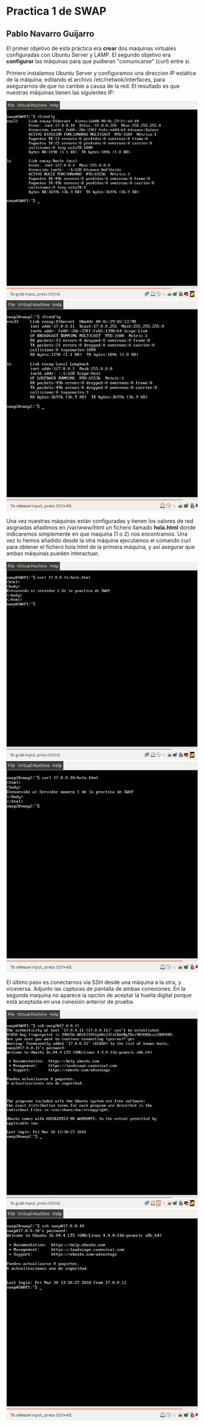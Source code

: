 # Practica 1 de SWAP
## Pablo Navarro Guijarro

El primer objetivo de esta práctica era **crear** dos maquinas virtuales configuradas con Ubuntu Server y LAMP.
El segundo objetivo era **configurar** las máquinas para que pudieran "comunicarse" (*curl*) entre si.

Primero instalamos Ubuntu Server y configuramos una direccion IP estática de la máquina, editando el archivo /etc/netwok/interfaces, para asegurarnos de que no cambie a causa de la red.
El resultado es que nuestras máquinas tienen las siguientes IP:

![imagen](https://github.com/Skeptor/SWAP1718/blob/master/Practica1/ip-maquina1.png)
![imagen](https://github.com/Skeptor/SWAP1718/blob/master/Practica1/ip-maquina2.png)


Una vez nuestras máquinas están configuradas y tienen los valores de red asignadas añadimos en /var/www/html un fichero llamado **hola.html** donde indicaremos simplemente en que maquina (1 o 2) nos encontramos.
Una vez lo hemos añadido desde la otra máquina ejecutamos el comando curl para obtener el fichero hola.html de la primera máquina, y así asegurar que ambas máquinas pueden interactuar.

![imagen](https://github.com/Skeptor/SWAP1718/blob/master/Practica1/Curl-maquina1.png)
![imagen](https://github.com/Skeptor/SWAP1718/blob/master/Practica1/Curl-maquina2.png) 

El último paso es conectarnos via SSH desde una máquina a la otra, y viceversa. Adjunto las capturas de pantalla de ambas conexiones. En la segunda maquina no aparece la opción de aceptar la huella digital porque está aceptada en una conexión anterior de prueba.

![imagen](https://github.com/Skeptor/SWAP1718/blob/master/Practica1/ssh-maquina1.png)
![imagen](https://github.com/Skeptor/SWAP1718/blob/master/Practica1/ssh-maquina2.png)